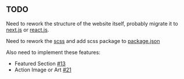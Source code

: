 ## TODO

Need to rework the structure of the website itself, probably migrate it to [next.js](https://nextjs.org/) or [react.js](https://reactjs.org/).

Need to rework the [scss](./src/css/scss) and add scss package to [package.json](./package.json)

Also need to implement these features:

- Featured Section [#13](https://github.com/EmptyWork/emptywork.github.io/issues/13)
- Action Image or Art [#21](https://github.com/EmptyWork/emptywork.github.io/issues/21)
